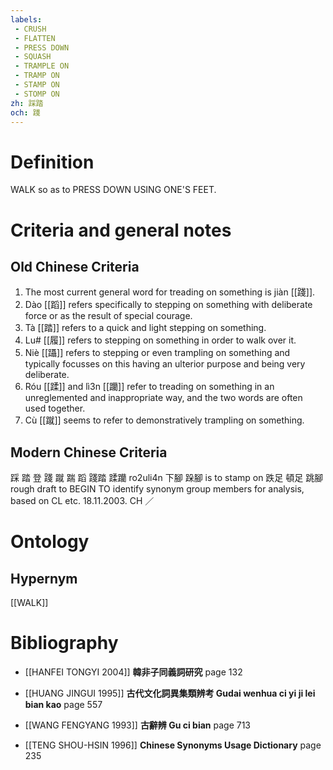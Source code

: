 ```yaml
---
labels: 
 - CRUSH
 - FLATTEN
 - PRESS DOWN
 - SQUASH
 - TRAMPLE ON
 - TRAMP ON
 - STAMP ON
 - STOMP ON
zh: 踩踏
och: 踐
---
```


# Definition
WALK so as to PRESS DOWN USING ONE'S FEET.
# Criteria and general notes
## Old Chinese Criteria
1. The most current general word for treading on something is jiàn [[踐]].
2. Dào [[蹈]] refers specifically to stepping on something with deliberate force or as the result of special courage.
3. Tà [[踏]] refers to a quick and light stepping on something.
4. Lu# [[履]] refers to stepping on something in order to walk over it.
5. Niè [[躡]] refers to stepping or even trampling on something and typically focusses on this having an ulterior purpose and being very deliberate.
6. Róu [[蹂]] and lì3n [[躪]] refer to treading on something in an unreglemented and inappropriate way, and the two words are often used together.
7. Cù [[蹴]] seems to refer to demonstratively trampling on something.
## Modern Chinese Criteria
踩
踏
登
踐
蹴
踹
蹈
踐踏
蹂躪 ro2uli4n
下腳
跺腳 is to stamp on
跌足
頓足
跳腳
rough draft to BEGIN TO identify synonym group members for analysis, based on CL etc. 18.11.2003. CH ／
# Ontology

## Hypernym
[[WALK]]
# Bibliography
- [[HANFEI TONGYI 2004]]
**韓非子同義詞研究** page 132

- [[HUANG JINGUI 1995]]
**古代文化詞異集類辨考 Gudai wenhua ci yi ji lei bian kao** page 557

- [[WANG FENGYANG 1993]]
**古辭辨 Gu ci bian** page 713

- [[TENG SHOU-HSIN 1996]]
**Chinese Synonyms Usage Dictionary** page 235
